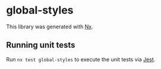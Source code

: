 # global-styles

This library was generated with [Nx](https://nx.dev).

## Running unit tests

Run `nx test global-styles` to execute the unit tests via [Jest](https://jestjs.io).
